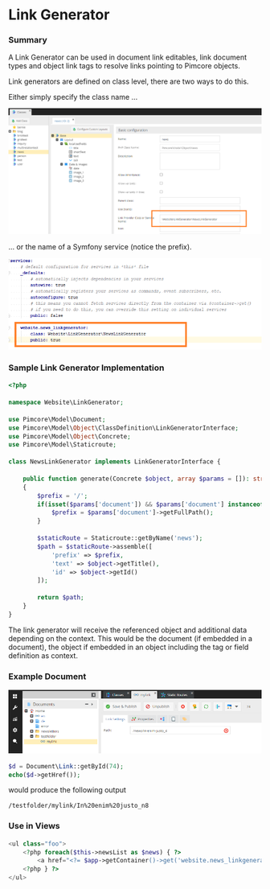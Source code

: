 # Link Generator

### Summary

A Link Generator can be used in document link editables, link document types and object link tags to resolve links pointing to Pimcore objects.

Link generators are defined on class level, there are two ways to do this. 

Either simply specify the class name ...

![Link Generator Setup1](../../../img/linkgenerator1.png)

... or the name of a Symfony service (notice the prefix).

![Link Generator Setup2](../../../img/linkgenerator2.png)

### Sample Link Generator Implementation

```php
<?php

namespace Website\LinkGenerator;

use Pimcore\Model\Document;
use Pimcore\Model\Object\ClassDefinition\LinkGeneratorInterface;
use Pimcore\Model\Object\Concrete;
use Pimcore\Model\Staticroute;

class NewsLinkGenerator implements LinkGeneratorInterface {

    public function generate(Concrete $object, array $params = []): string
    {
        $prefix = '/';
        if(isset($params['document']) && $params['document'] instanceof Document) {
            $prefix = $params['document']->getFullPath();
        }

        $staticRoute = Staticroute::getByName('news');
        $path = $staticRoute->assemble([
            'prefix' => $prefix,
            'text' => $object->getTitle(),
            'id' => $object->getId()
        ]);

        return $path;
    }
}

```

The link generator will receive the referenced object and additional data depending on the context.
 This would be the document (if embedded in a document), the object if embedded in an object including the tag or field definition as context.
 
### Example Document

 ![Link Generator Document](../../../img/linkgenerator3.png)
 
 ```php
 $d = Document\Link::getById(74);
 echo($d->getHref());
 ```

 would produce the following output
 
 ```
 /testfolder/mylink/In%20enim%20justo_n8
 ```
 
 
### Use in Views

```php
<ul class="foo">
    <?php foreach($this->newsList as $news) { ?>
        <a href="<?= $app->getContainer()->get('website.news_linkgenerator')->generate($news); ?>"><?= $news->getTitle() ?></a>
    <?php } ?>
</ul>
 ``` 
 
 
